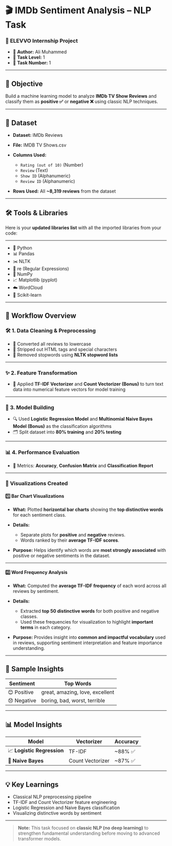 # 🎬 IMDb Sentiment Analysis – NLP Task

### 🚀 **ELEVVO Internship Project**

* 👤 **Author:** Ali Muhammed
* 🧠 **Task Level:** 1
* 🚀 **Task Number:** 1


---

## 🎯 **Objective**

Build a machine learning model to analyze **IMDb TV Show Reviews** and classify them as **positive ✅** or **negative ❌** using classic NLP techniques.

---

## 📁 **Dataset**

* **Dataset:** IMDb Reviews
* **File:** IMDB TV Shows.csv
* **Columns Used:**

  * `Rating (out of 10)` (Number)
  * `Review` (Text)
  * `Show ID` (Alphanumeric)
  * `Review ID` (Alphanumeric)

* **Rows Used:** All **\~8,319 reviews** from the dataset

---

## 🛠 **Tools & Libraries**

Here is your **updated libraries list** with all the imported libraries from your code:

---

* 🐍 Python
* 📊 Pandas
* ✂️ NLTK
* 🔡 re (Regular Expressions)
* 🔢 NumPy
* 📈 Matplotlib (pyplot)
* ☁️ WordCloud
* 🤖 Scikit-learn

---

## 🔄 **Workflow Overview**

### 🛠️ **1. Data Cleaning & Preprocessing**

* 🔡 Converted all reviews to lowercase
* 🧹 Stripped out HTML tags and special characters
* 🚫 Removed stopwords using **NLTK stopword lists**

---

### ✨ **2. Feature Transformation**

* 🧮 Applied **TF-IDF Vectorizer** and **Count Vectorizer (Bonus)** to turn text data into numerical feature vectors for model training

---

### 🤖 **3. Model Building**

* 🔍 Used **Logistic Regression Model** and **Multinomial Naive Bayes Model (Bonus)** as the classification algorithms
* 🗂️ Split dataset into **80% training** and **20% testing**

---

### 📊 **4. Performance Evaluation**

* 🎯 Metrics: **Accuracy**, **Confusion Matrix** and **Classification Report**
---

### 🎨 **Visualizations Created**

#### 1️⃣ **Bar Chart Visualizations**

* **What:** Plotted **horizontal bar charts** showing the **top distinctive words** for each sentiment class.
* **Details:**

  * Separate plots for **positive** and **negative** reviews.
  * Words ranked by their **average TF-IDF scores**.
* **Purpose:** Helps identify which words are **most strongly associated** with positive or negative sentiments in the dataset.

---

#### 2️⃣ **Word Frequency Analysis**

* **What:** Computed the **average TF-IDF frequency** of each word across all reviews by sentiment.
* **Details:**

  * Extracted **top 50 distinctive words** for both positive and negative classes.
  * Used these frequencies for visualization to highlight **important terms** in each category.
* **Purpose:** Provides insight into **common and impactful vocabulary** used in reviews, supporting sentiment interpretation and feature importance understanding.

---

## 🔎 **Sample Insights**

| Sentiment   | Top Words                       |
| ----------- | ------------------------------- |
| 😊 Positive | great, amazing, love, excellent |
| 😞 Negative | boring, bad, worst, terrible    |

---

## 📊 **Model Insights**

| **Model**                  | **Vectorizer** | **Accuracy**   |
| -------------------------- | -------------- | -------------- |
| 📈 **Logistic Regression** | TF-IDF         | \~88% ✅ |
| 🤖 **Naive Bayes**         | Count Vectorizer         | \~87% ✅       |

---

## 💡 **Key Learnings**

* Classical NLP preprocessing pipeline
* TF-IDF and Count Vectorizer feature engineering
* Logistic Regression and Naive Bayes classification
* Visualizing distinctive words by sentiment

---

> **Note:** This task focused on **classic NLP (no deep learning)** to strengthen fundamental understanding before moving to advanced transformer models.


